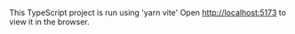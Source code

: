 This TypeScript project is run using 'yarn vite'
Open [http://localhost:5173](http://localhost:5173) to view it in the browser.


